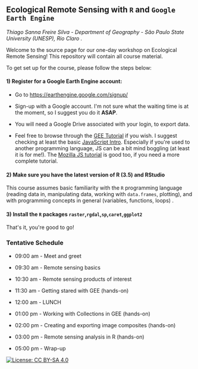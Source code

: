 ## Ecological Remote Sensing with `R` and `Google Earth Engine`
*Thiago Sanna Freire Silva - Department of Geography - São Paulo State University (UNESP), Rio Claro .* 

Welcome to the source page for our one-day workshop on Ecological Remote Sensing! This repository will contain all course material. 

To get set up for the course, please follow the steps below:

#### 1) Register for a Google Earth Engine account:

- Go to https://earthengine.google.com/signup/

- Sign-up with a Google account. I'm not sure what the waiting time is at the moment, so I suggest you do it **ASAP**.

- You will need a Google Drive associated with your login, to export data.

- Feel free to browse through the [GEE Tutorial](https://developers.google.com/earth-engine/tutorial_js_01) if you wish. I suggest checking at least the basic [JavaScript Intro](https://developers.google.com/earth-engine/tutorial_js_01). Especially if you're used to another programming language, JS can be a bit mind boggling (at least it is for me!). The [Mozilla JS tutorial](https://developer.mozilla.org/en-US/docs/Web/JavaScript) is good too, if you need a more complete tutorial. 

  

#### 2) Make sure you have the latest version of R (3.5) and RStudio

This course assumes basic familiarity with the `R` programming language (reading data in, manipulating data, working with `data.frames`, plotting), and with programming concepts in general (variables, functions, loops) .



#### 3) Install the `R` packages `raster`,`rgdal`,`sp`,`caret`,`ggplot2`

That's it, you're good to go!

### Tentative Schedule

- 09:00 am - Meet and greet
 
- 09:30 am - Remote sensing basics
 
- 10:30 am - Remote sensing products of interest

- 11:30 am - Getting stared with GEE (hands-on)

- 12:00 am - LUNCH

- 01:00 pm - Working with Collections in GEE (hands-on)
 
- 02:00 pm - Creating and exporting image composites (hands-on)
 
- 03:00 pm - Remote sensing analysis in R (hands-on)
 
- 05:00 pm - Wrap-up

[![License: CC BY-SA 4.0](https://img.shields.io/badge/License-CC%20BY--SA%204.0-lightgrey.svg)](https://creativecommons.org/licenses/by-sa/4.0/)
